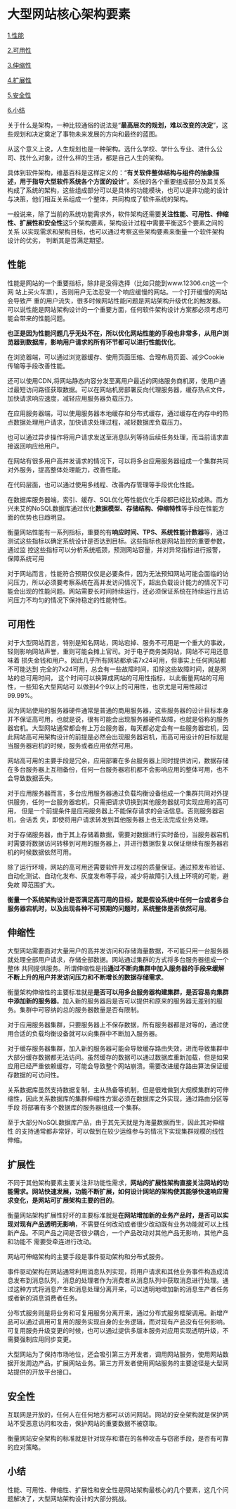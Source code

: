 # 大型网站核心架构要素 #

[1.性能](#性能)

[2.可用性](#可用性)

[3.伸缩性](#伸缩性)

[4.扩展性](#扩展性)

[5.安全性](#安全性)

[6.小结](#小结)

关于什么是架构，一种比较通俗的说法是“**最高层次的规划，难以改变的决定**”，这些规划和决定奠定了事物未来发展的方向和最终的蓝图。

从这个意义上说，人生规划也是一种架构。选什么学校、学什么专业、进什么公司、找什么对象，过什么样的生活，都是自己人生的架构。

具体到软件架构，维基百科是这样定义的：“**有关软件整体结构与组件的抽象描述，用于指导大型软件系统各个方面的设计**”。系统的各个重要组成部分及其关系构成了系统的架构，这些组成部分可以是具体的功能模块，也可以是非功能的设计与决策，他们相互关系组成一个整体，共同构成了软件系统的架构。

一般说来，除了当前的系统功能需求外，软件架构还需要**关注性能、可用性、伸缩性、扩展性和安全性**这5个架构要素，架构设计过程中需要平衡这5个要素之间的关系 以实现需求和架构目标，也可以通过考察这些架构要素来衡量一个软件架构设计的优劣， 判断其是否满足期望。

## 性能 ##

性能是网站的一个重要指标，除非是没得选择（比如只能到www.12306.cn这一个网 站上买火车票），否则用户无法忍受一个响应缓慢的网站。一个打开缓慢的网站会导致严 重的用户流失，很多时候网站性能问题是网站架构升级优化的触发器。可以说性能是网站架构设计的一个重要方面，任何软件架构设计方案都必须考虑可能会带来的性能问题。

**也正是因为性能问题几乎无处不在，所以优化网站性能的手段也非常多，从用户浏览器到数据库，影响用户请求的所有环节都可以进行性能优化**。

在浏览器端，可以通过浏览器缓存、使用页面压缩、合理布局页面、减少Cookie传输等手段改善性能。

还可以使用CDN,将网站静态内容分发至离用户最近的网络服务商机房，使用户通 过最短访问路径获取数据。可以在网站机房部署反向代理服务器，缓存热点文件，加快请求响应速度，减轻应用服务器负载压力。

在应用服务器端，可以使用服务器本地缓存和分布式缓存，通过缓存在内存中的热点数据处理用户请求，加快请求处理过程，减轻数据库负载压力。

也可以通过异步操作将用户请求发送至消息队列等待后续任务处理，而当前请求直接返回响应给用户。

在网站有很多用户高并发请求的情况下，可以将多台应用服务器组成一个集群共同对外服务，提高整体处理能力，改善性能。

在代码层面，也可以通过使用多线程、改善内存管理等手段优化性能。

在数据库服务器端，索引、缓存、SQL优化等性能优化手段都已经比较成熟。而方兴未艾的NoSQL数据库通过优化**数据模型、存储结构、伸缩特性**等手段在性能方面的优势也日趋明显。

衡量网站性能有一系列指标，重要的有**响应时间、TPS、系统性能计数器**等，通过测试这些指标以确定系统设计是否达到目标。这些指标也是网站监控的重要参数，通过监 控这些指标可以分析系统瓶颈，预测网站容量，并对异常指标进行报警，保障系统可用

对于网站而言，性能符合预期仅仅是必要条件，因为无法预知网站可能会面临的访问压力，所以必须要考察系统在高并发访问情况下，超出负载设计能力的情况下可能会出现的性能问题。网站需要长时间持续运行，还必须保证系统在持续运行且访问压力不均匀的情况下保持稳定的性能特性。

## 可用性 ##

对于大型网站而言，特别是知名网站，网站宕掉、服务不可用是一个重大的事故， 轻则影响网站声誉，重则可能会摊上官司。对于电子商务类网站，网站不可用还意味着 损失金钱和用户。因此几乎所有网站都承诺7x24可用，但事实上任何网站都不可能达到 完全的7x24可用，总会有一些故障时间，扣除这些故障时间，就是网站的总可用时间， 这个时间可以换算成网站的可用性指标，以此衡量网站的可用性，一些知名大型网站可 以做到4个9以上的可用性，也京尤是可用性超过99.99%。

因为网站使用的服务器硬件通常是普通的商用服务器，这些服务器的设计目标本身并不保证高可用，也就是说，很有可能会出现服务器硬件故障，也就是俗称的服务器宕机。大型网站通常都会有上万台服务器，每天都必定会有一些服务器宕机，因此网站高可用架构设计的前提是必然会出现服务器宕机，而高可用设计的目标就是当服务器宕机的时候，服务或者应用依然可用。

网站高可用的主要手段是冗余，应用部署在多台服务器上同时提供访问，数据存储 在多台服务器上互相备份，任何一台服务器宕机都不会影响应用的整体可用，也不会导致数据丢失。

对于应用服务器而言，多台应用服务器通过负载均衡设备组成一个集群共同对外提供服务，任何一台服务器宕机，只需把请求切换到其他服务器就可实现应用的高可用， 但是一个前提条件是应用服务器上不能保存请求的会话信息。否则服务器宕机，会话丢 失，即使将用户请求转发到其他服务器上也无法完成业务处理。

对于存储服务器，由于其上存储着数据，需要对数据进行实时备份，当服务器宕机 时需要将数据访问转移到可用的服务器上，并进行数据恢复以保证继续有服务器宕机的时候数据依然可用。

除了运行环境，网站的高可用还需要软件开发过程的质量保证。通过预发布验证、 自动化测试、自动化发布、灰度发布等手段，减少将故障引入线上环境的可能，避免故 障范围扩大。

**衡量一个系统架构设计是否满足高可用的目标，就是假设系统中任何一台或者多台服务器宕机时，以及出现各种不可预期的问题时，系统整体是否依然可用**。

## 伸缩性 ##

大型网站需要面对大量用户的高并发访问和存储海量数据，不可能只用一台服务器 就处理全部用户请求，存储全部数据。网站通过集群的方式将多台服务器组成一个整体 共同提供服务。所谓伸缩性是指**通过不断向集群中加入服务器的手段来缓解不断上升的用户并发访问压力和不断增长的数据存储需求**。

衡量架构伸缩性的主要标准就是**是否可以用多台服务器构建集群，是否容易向集群中添加新的服务器**。加入新的服务器后是否可以提供和原来的服务器无差别的服务。集群中可容纳的总的服务器数量是否有限制。

对于应用服务器集群，只要服务器上不保存数据，所有服务器都是对等的，通过使用合适的负载均衡设备就可以向集群中不断加入服务器。

对于缓存服务器集群，加入新的服务器可能会导致缓存路由失效，进而导致集群中 大部分缓存数据都无法访问。虽然缓存的数据可以通过数据库重新加载，但是如果应用已经严重依赖缓存，可能会导致整个网站崩溃。需要改进缓存路由算法保证缓存数据的可访问性。

关系数据库虽然支持数据复制，主从热备等机制，但是很难做到大规模集群的可伸缩性，因此关系数据库的集群伸缩性方案必须在数据库之外实现，通过路由分区等手段 将部署有多个数据库的服务器组成一个集群。

至于大部分NoSQL数据库产品，由于其先天就是为海量数据而生，因此其对伸缩性 的支持通常都非常好，可以做到在较少运维参与的情况下实现集群规模的线性伸缩。

## 扩展性 ##

不同于其他架构要素主要关注非功能性需求，**网站的扩展性架构直接关注网站的功能需求。网站快速发展，功能不断扩展，如何设计网站的架构使其能够快速响应需求变化，是网站可扩展架构主要的目的**。

衡量网站架构扩展性好坏的主要标准就是**在网站增加新的业务产品时，是否可以实现对现有产品透明无影响**，不需要任何改动或者很少改动既有业务功能就可以上线新产品。不同产品之间是否很少耦合，一个产品改动对其他产品无影响，其他产品和功能不 需要受牵连进行改动。

网站可伸缩架构的主要手段是事件驱动架构和分布式服务。

事件驱动架构在网站通常利用消息队列实现，将用户请求和其他业务事件构造成消息发布到消息队列，消息的处理者作为消费者从消息队列中获取消息进行处理。通过这种方式将消息产生和消息处理分离开来，可以透明地增加新的消息生产者任务或者新的消息消费者任务。

分布式服务则是将业务和可复用服务分离开来，通过分布式服务框架调用。新增产品可以通过调用可复用的服务实现自身的业务逻辑，而对现有产品没有任何影响。可复用服务升级变更的时候，也可以通过提供多版本服务对应用实现透明升级，不需要强制应用同步变更。

大型网站为了保持市场地位，还会吸引第三方开发者，调用网站服务，使用网站数据开发周边产品，扩展网站业务。第三方开发者使用网站服务的主要途径是大型网站提供的开放平台接口。

## 安全性 ##

互联网是开放的，任何人在任何地方都可以访问网站。网站的安全架构就是保护网站不受恶意访问和攻击，保护网站的重要数据不被窃取。

衡量网站安全架构的标准就是针对现存和潜在的各种攻击与窃密手段，是否有可靠的应对策略。

## 小结 ##

性能、可用性、伸缩性、扩展性和安全性是网站架构最核心的几个要素，这几个问 题解决了，大型网站架构设计的大部分挑战。

